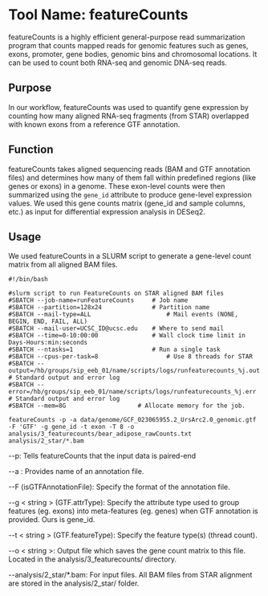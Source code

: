 # Tool Name: featureCounts
featureCounts is a highly efficient general-purpose read summarization program that counts mapped reads for genomic features such as genes, exons, promoter, gene bodies, genomic bins and chromosomal locations. It can be used to count both RNA-seq and genomic DNA-seq reads.

## Purpose
In our workflow, featureCounts was used to quantify gene expression by counting how many aligned RNA-seq fragments (from STAR) overlapped with known exons from a reference GTF annotation.

## Function
featureCounts takes aligned sequencing reads (BAM and GTF annotation files) and determines how many of them fall within predefined regions (like genes or exons) in a genome. These exon-level counts were then summarized using the `gene_id` attribute to produce gene-level expression values. We used this gene counts matrix (gene_id and sample columns, etc.) as input for differential expression analysis in DESeq2. 

## Usage

We used featureCounts in a SLURM script to generate a gene-level count matrix from all aligned BAM files. 

```
#!/bin/bash

#slurm script to run FeatureCounts on STAR aligned BAM files
#SBATCH --job-name=runFeatureCounts		# Job name
#SBATCH --partition=128x24				# Partition name
#SBATCH --mail-type=ALL               		# Mail events (NONE, BEGIN, END, FAIL, ALL)
#SBATCH --mail-user=UCSC_ID@ucsc.edu   	# Where to send mail
#SBATCH --time=0-10:00:00 				# Wall clock time limit in Days-Hours:min:seconds
#SBATCH --ntasks=1                 		# Run a single task
#SBATCH --cpus-per-task=8                	# Use 8 threads for STAR
#SBATCH --output=/hb/groups/sip_eeb_01/name/scripts/logs/runfeaturecounts_%j.out    # Standard output and error log
#SBATCH --error=/hb/groups/sip_eeb_01/name/scripts/logs/runfeaturecounts_%j.err     # Standard output and error log
#SBATCH --mem=8G                    # Allocate memory for the job.

featureCounts -p -a data/genome/GCF_023065955.2_UrsArc2.0_genomic.gtf -F 'GTF' -g gene_id -t exon -T 8 -o analysis/3_featurecounts/bear_adipose_rawCounts.txt analysis/2_star/*.bam

```
--p: Tells featureCounts that the input data is paired-end

--a <string>: Provides name of an annotation file. 

--F (isGTFAnnotationFile): Specify the format of the annotation file.

--g < string > (GTF.attrType): Specify the attribute type used to group features (eg. exons) into meta-features (eg. genes) when GTF annotation is provided. Ours is gene_id. 

--t < string > (GTF.featureType): Specify the feature type(s) (thread count). 

--o < string >: Output file which saves the gene count matrix to this file. Located in the analysis/3_featurecounts/ directory.

--analysis/2_star/*.bam: For input files. All BAM files from STAR alignment are stored in the analysis/2_star/ folder.




